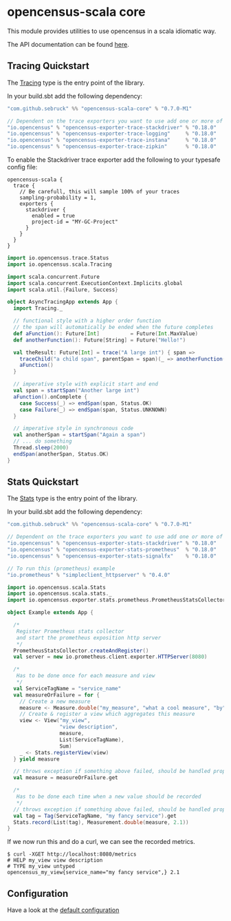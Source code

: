 # opencensus-scala core
This module provides utilities to use opencensus in a scala idiomatic way.

The API documentation can be found [here](https://census-ecosystem.github.io/opencensus-scala/api/).

## Tracing Quickstart

The [Tracing](https://census-ecosystem.github.io/opencensus-scala/api/api/com/github/sebruck/opencensus/Tracing$.html) type 
is the entry point of the library.

In your build.sbt add the following dependency:

```scala
"com.github.sebruck" %% "opencensus-scala-core" % "0.7.0-M1" 

// Dependent on the trace exporters you want to use add one or more of the following
"io.opencensus" % "opencensus-exporter-trace-stackdriver" % "0.18.0"
"io.opencensus" % "opencensus-exporter-trace-logging"     % "0.18.0"
"io.opencensus" % "opencensus-exporter-trace-instana"     % "0.18.0"
"io.opencensus" % "opencensus-exporter-trace-zipkin"      % "0.18.0"
```

To enable the Stackdriver trace exporter add the following to your typesafe config file:
```
opencensus-scala {
  trace {
    // Be carefull, this will sample 100% of your traces
    sampling-probability = 1,
    exporters {
      stackdriver {
        enabled = true 
        project-id = "MY-GC-Project"
      }
    }
  }
}
```

````scala
import io.opencensus.trace.Status
import io.opencensus.scala.Tracing

import scala.concurrent.Future
import scala.concurrent.ExecutionContext.Implicits.global
import scala.util.{Failure, Success}

object AsyncTracingApp extends App {
  import Tracing._

  // functional style with a higher order function
  // the span will automatically be ended when the future completes
  def aFunction(): Future[Int]          = Future(Int.MaxValue)
  def anotherFunction(): Future[String] = Future("Hello!")

  val theResult: Future[Int] = trace("A large int") { span =>
    traceChild("a child span", parentSpan = span)(_ => anotherFunction())
    aFunction()
  }

  // imperative style with explicit start and end
  val span = startSpan("Another large int")
  aFunction().onComplete {
    case Success(_) => endSpan(span, Status.OK)
    case Failure(_) => endSpan(span, Status.UNKNOWN)
  }

  // imperative style in synchronous code
  val anotherSpan = startSpan("Again a span")
  // ... do something
  Thread.sleep(2000)
  endSpan(anotherSpan, Status.OK)
}
````

## Stats Quickstart
The [Stats](https://census-ecosystem.github.io/opencensus-scala/api/api/com/github/sebruck/opencensus/Stats$.html) type 
is the entry point of the library.

In your build.sbt add the following dependency:

```scala
"com.github.sebruck" %% "opencensus-scala-core" % "0.7.0-M1" 

// Dependent on the trace exporters you want to use add one or more of the following
"io.opencensus" % "opencensus-exporter-stats-stackdriver" % "0.18.0"
"io.opencensus" % "opencensus-exporter-stats-prometheus"  % "0.18.0"
"io.opencensus" % "opencensus-exporter-stats-signalfx"    % "0.18.0"

// To run this (prometheus) example
"io.prometheus" % "simpleclient_httpserver" % "0.4.0"
```

```scala
import io.opencensus.scala.Stats
import io.opencensus.scala.stats._
import io.opencensus.exporter.stats.prometheus.PrometheusStatsCollector

object Example extends App {

  /*
   Register Prometheus stats collector
   and start the prometheus exposition http server
   */
  PrometheusStatsCollector.createAndRegister()
  val server = new io.prometheus.client.exporter.HTTPServer(8080)

  /*
   Has to be done once for each measure and view
   */
  val ServiceTagName = "service_name"
  val measureOrFailure = for {
    // Create a new measure
    measure <- Measure.double("my_measure", "what a cool measure", "by")
    // Create & register a view which aggregates this measure
    view <- View("my_view",
                 "view description",
                 measure,
                 List(ServiceTagName),
                 Sum)
    _ <- Stats.registerView(view)
  } yield measure

  // throws exception if something above failed, should be handled properly
  val measure = measureOrFailure.get

  /*
   Has to be done each time when a new value should be recorded
   */
  // throws exception if something above failed, should be handled properly
  val tag = Tag(ServiceTagName, "my fancy service").get
  Stats.record(List(tag), Measurement.double(measure, 2.1))
}
```

If we now run this and do a curl, we can see the recorded metrics.

```
$ curl -XGET http://localhost:8080/metrics
# HELP my_view view description
# TYPE my_view untyped
opencensus_my_view{service_name="my fancy service",} 2.1
```

## Configuration
Have a look at the [default configuration](src/main/resources/reference.conf)